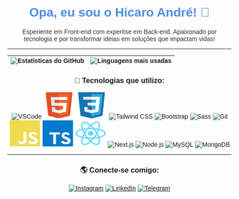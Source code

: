 <div align="center" style="font-family: Arial, sans-serif;">
    <h1 style="color: #4A90E2; font-size: 2.0em;">Opa, eu sou o Hicaro André! 🚀</h1>
    <p style="color: #333; font-size: 1.0em;">Esperiente em Front-end com expertise em Back-end. Apaixonado por tecnologia e por transformar ideias em soluções que impactam vidas!</p>
    
---

| ![Estatísticas do GitHub](https://github-readme-stats.vercel.app/api?username=Hicaro-Andre&show_icons=true&theme=dark) | ![Linguagens mais usadas](https://github-readme-stats.vercel.app/api/top-langs/?username=Hicaro-Andre&layout=compact&theme=dark) |
|-----------------------------------------------------------------------------------------------------------------------|-------------------------------------------------------------------------------------------------------------------------------|
### 🚀 Tecnologias que utilizo:
<p align="center">
  <!-- VSCode -->
<img src="https://cdn.jsdelivr.net/gh/devicons/devicon@latest/icons/vscode/vscode-original.svg" alt="VSCode" width="70" height="60"/>
<!-- HTML -->
<img src="https://raw.githubusercontent.com/devicons/devicon/master/icons/html5/html5-original.svg" alt="HTML" width="70" height="60"/>
<!-- CSS -->
<img src="https://raw.githubusercontent.com/devicons/devicon/master/icons/css3/css3-original.svg" alt="CSS" width="70" height="60"/>
<!-- Tailwind CSS -->
<img src="https://cdn.jsdelivr.net/gh/devicons/devicon@latest/icons/tailwindcss/tailwindcss-original.svg" alt="Tailwind CSS" width="70" height="60"/>
<!-- Bootstrap -->
<img src="https://cdn.jsdelivr.net/gh/devicons/devicon@latest/icons/bootstrap/bootstrap-original.svg" alt="Bootstrap" width="70" height="60"/>
<!-- Sass -->
<img src="https://cdn.jsdelivr.net/gh/devicons/devicon@latest/icons/sass/sass-original.svg" alt="Sass" width="70" height="60"/>
<!-- Git -->
<img src="https://cdn.jsdelivr.net/gh/devicons/devicon@latest/icons/git/git-original.svg" alt="Git" width="70" height="60"/>
<!-- JavaScript -->
<img src="https://raw.githubusercontent.com/devicons/devicon/master/icons/javascript/javascript-plain.svg" alt="JavaScript" width="70" height="60"/>
<!-- TypeScript -->
<img src="https://raw.githubusercontent.com/devicons/devicon/master/icons/typescript/typescript-plain.svg" alt="TypeScript" width="70" height="60"/>
<!-- React -->
<img src="https://raw.githubusercontent.com/devicons/devicon/master/icons/react/react-original.svg" alt="React" width="70" height="60"/>
<!-- Next.js -->
<img src="https://cdn.jsdelivr.net/gh/devicons/devicon@latest/icons/nextjs/nextjs-original.svg" alt="Next.js" width="70" height="60"/>
<!-- Node.js -->
<img src="https://cdn.jsdelivr.net/gh/devicons/devicon@latest/icons/nodejs/nodejs-plain-wordmark.svg" alt="Node.js" width="70" height="60"/>
<!-- Storyblok -->
<!-- <img src="https://seeklogo.com/images/S/storyblok-icon-logo-6D3DEB2B74-seeklogo.com.png" alt="Storyblok" width="70" height="60"/> -->
<!-- MySQL -->
<img src="https://cdn.jsdelivr.net/gh/devicons/devicon@latest/icons/mysql/mysql-original.svg" alt="MySQL" width="70" height="60"/>
<!-- MongoDB -->
<img src="https://cdn.jsdelivr.net/gh/devicons/devicon@latest/icons/mongodb/mongodb-original-wordmark.svg" alt="MongoDB" width="70" height="60"/>
</p>

---

### 🌎 Conecte-se comigo:

[![Instagram](https://img.shields.io/badge/-Instagram-%23E4405F?style=for-the-badge&logo=instagram&logoColor=white)](https://instagram.com/hicaroandre)
[![LinkedIn](https://img.shields.io/badge/-LinkedIn-%230077B5?style=for-the-badge&logo=linkedin&logoColor=white)](https://www.linkedin.com/in/hicaroandre/)
[![Telegram](https://img.shields.io/badge/-Telegram-%2326A5E4?style=for-the-badge&logo=telegram&logoColor=white)](https://t.me/https://web.telegram.org/a/)

</div>
